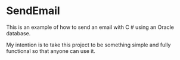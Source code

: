 # SendEmail

This is an example of how to send an email with C # using an Oracle database.

My intention is to take this project to be something simple and fully functional so that anyone can use it.

